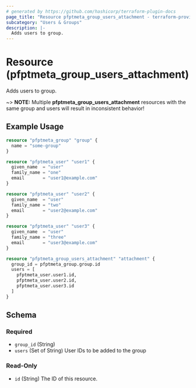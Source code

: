 ```yaml
---
# generated by https://github.com/hashicorp/terraform-plugin-docs
page_title: "Resource pfptmeta_group_users_attachment - terraform-provider-pfptmeta"
subcategory: "Users & Groups"
description: |-
  Adds users to group.
---
```


# Resource (pfptmeta_group_users_attachment)

Adds users to group.

~> **NOTE:** Multiple **pfptmeta_group_users_attachment** resources with the same group and users will result in inconsistent behavior!

## Example Usage

```terraform
resource "pfptmeta_group" "group" {
  name = "some-group"
}

resource "pfptmeta_user" "user1" {
  given_name  = "user"
  family_name = "one"
  email       = "user1@example.com"
}

resource "pfptmeta_user" "user2" {
  given_name  = "user"
  family_name = "two"
  email       = "user2@example.com"
}

resource "pfptmeta_user" "user3" {
  given_name  = "user"
  family_name = "three"
  email       = "user3@example.com"
}

resource "pfptmeta_group_users_attachment" "attachment" {
  group_id = pfptmeta_group.group.id
  users = [
    pfptmeta_user.user1.id,
    pfptmeta_user.user2.id,
    pfptmeta_user.user3.id
  ]
}
```

<!-- schema generated by tfplugindocs -->
## Schema

### Required

- `group_id` (String)
- `users` (Set of String) User IDs to be added to the group

### Read-Only

- `id` (String) The ID of this resource.

